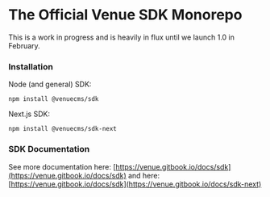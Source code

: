 # The Official Venue SDK Monorepo

This is a work in progress and is heavily in flux until we launch 1.0 in February.

### Installation

Node (and general) SDK:
```
npm install @venuecms/sdk
```

Next.js SDK:
```
npm install @venuecms/sdk-next
```

### SDK Documentation
See more documentation here: [https://venue.gitbook.io/docs/sdk](https://venue.gitbook.io/docs/sdk)
and here: [https://venue.gitbook.io/docs/sdk](https://venue.gitbook.io/docs/sdk-next)
